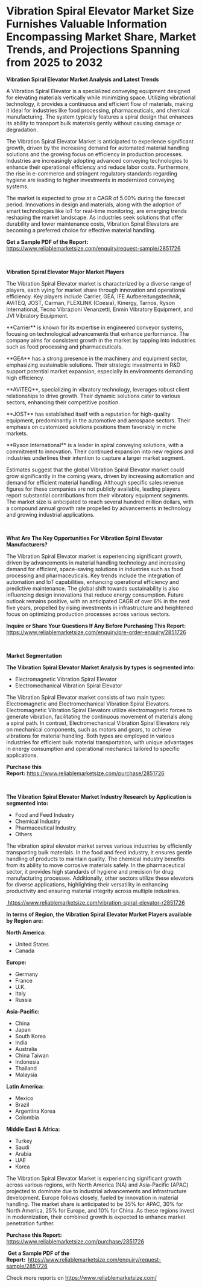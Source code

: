 <p><h1>Vibration Spiral Elevator Market Size Furnishes Valuable Information Encompassing Market Share, Market Trends, and Projections Spanning from 2025 to 2032</h1></p><p><strong>Vibration Spiral Elevator Market Analysis and Latest Trends</strong></p>
<p><p>A Vibration Spiral Elevator is a specialized conveying equipment designed for elevating materials vertically while minimizing space. Utilizing vibrational technology, it provides a continuous and efficient flow of materials, making it ideal for industries like food processing, pharmaceuticals, and chemical manufacturing. The system typically features a spiral design that enhances its ability to transport bulk materials gently without causing damage or degradation.</p><p>The Vibration Spiral Elevator Market is anticipated to experience significant growth, driven by the increasing demand for automated material handling solutions and the growing focus on efficiency in production processes. Industries are increasingly adopting advanced conveying technologies to enhance their operational efficiency and reduce labor costs. Furthermore, the rise in e-commerce and stringent regulatory standards regarding hygiene are leading to higher investments in modernized conveying systems.</p><p>The market is expected to grow at a CAGR of 5.00% during the forecast period. Innovations in design and materials, along with the adoption of smart technologies like IoT for real-time monitoring, are emerging trends reshaping the market landscape. As industries seek solutions that offer durability and lower maintenance costs, Vibration Spiral Elevators are becoming a preferred choice for effective material handling.</p></p>
<p><strong>Get a Sample PDF of the Report:&nbsp;</strong> <a href="https://www.reliablemarketsize.com/enquiry/request-sample/2851726?utm_campaign=3169&utm_medium=2&utm_source=Github&utm_content=ia&utm_term=11032025&utm_id=vibration-spiral-elevator">https://www.reliablemarketsize.com/enquiry/request-sample/2851726</a></p>
<p>&nbsp;</p>
<p><strong>Vibration Spiral Elevator Major Market Players</strong></p>
<p><p>The Vibration Spiral Elevator market is characterized by a diverse range of players, each vying for market share through innovation and operational efficiency. Key players include Carrier, GEA, IFE Aufbereitungstechnik, AViTEQ, JOST, Carman, FLEXLINK (Coesia), Kinergy, Tarnos, Ryson International, Tecno Vibrazioni Venanzetti, Enmin Vibratory Equipment, and JVI Vibratory Equipment.</p><p>**Carrier** is known for its expertise in engineered conveyor systems, focusing on technological advancements that enhance performance. The company aims for consistent growth in the market by tapping into industries such as food processing and pharmaceuticals.</p><p>**GEA** has a strong presence in the machinery and equipment sector, emphasizing sustainable solutions. Their strategic investments in R&D support potential market expansion, especially in environments demanding high efficiency.</p><p>**AViTEQ**, specializing in vibratory technology, leverages robust client relationships to drive growth. Their dynamic solutions cater to various sectors, enhancing their competitive position.</p><p>**JOST** has established itself with a reputation for high-quality equipment, predominantly in the automotive and aerospace sectors. Their emphasis on customized solutions positions them favorably in niche markets.</p><p>**Ryson International** is a leader in spiral conveying solutions, with a commitment to innovation. Their continued expansion into new regions and industries underlines their intention to capture a larger market segment.</p><p>Estimates suggest that the global Vibration Spiral Elevator market could grow significantly in the coming years, driven by increasing automation and demand for efficient material handling. Although specific sales revenue figures for these companies are not publicly available, leading players report substantial contributions from their vibratory equipment segments. The market size is anticipated to reach several hundred million dollars, with a compound annual growth rate propelled by advancements in technology and growing industrial applications.</p></p>
<p>&nbsp;</p>
<p><strong>What Are The Key Opportunities For Vibration Spiral Elevator Manufacturers?</strong></p>
<p><p>The Vibration Spiral Elevator market is experiencing significant growth, driven by advancements in material handling technology and increasing demand for efficient, space-saving solutions in industries such as food processing and pharmaceuticals. Key trends include the integration of automation and IoT capabilities, enhancing operational efficiency and predictive maintenance. The global shift towards sustainability is also influencing design innovations that reduce energy consumption. Future outlook remains positive, with an anticipated CAGR of over 6% in the next five years, propelled by rising investments in infrastructure and heightened focus on optimizing production processes across various sectors.</p></p>
<p><strong>Inquire or Share Your Questions If Any Before Purchasing This Report:</strong> <a href="https://www.reliablemarketsize.com/enquiry/pre-order-enquiry/2851726?utm_campaign=3169&utm_medium=2&utm_source=Github&utm_content=ia&utm_term=11032025&utm_id=vibration-spiral-elevator">https://www.reliablemarketsize.com/enquiry/pre-order-enquiry/2851726</a></p>
<p>&nbsp;</p>
<p><strong>Market Segmentation</strong></p>
<p><strong>The Vibration Spiral Elevator Market Analysis by types is segmented into:</strong></p>
<p><ul><li>Electromagnetic Vibration Spiral Elevator</li><li>Electromechanical Vibration Spiral Elevator</li></ul></p>
<p><p>The Vibration Spiral Elevator market consists of two main types: Electromagnetic and Electromechanical Vibration Spiral Elevators. Electromagnetic Vibration Spiral Elevators utilize electromagnetic forces to generate vibration, facilitating the continuous movement of materials along a spiral path. In contrast, Electromechanical Vibration Spiral Elevators rely on mechanical components, such as motors and gears, to achieve vibrations for material handling. Both types are employed in various industries for efficient bulk material transportation, with unique advantages in energy consumption and operational mechanics tailored to specific applications.</p></p>
<p><strong>Purchase this Report:&nbsp;</strong><a href="https://www.reliablemarketsize.com/purchase/2851726?utm_campaign=3169&utm_medium=2&utm_source=Github&utm_content=ia&utm_term=11032025&utm_id=vibration-spiral-elevator">https://www.reliablemarketsize.com/purchase/2851726</a></p>
<p>&nbsp;</p>
<p><strong>The Vibration Spiral Elevator Market Industry Research by Application is segmented into:</strong></p>
<p><ul><li>Food and Feed Industry</li><li>Chemical Industry</li><li>Pharmaceutical Industry</li><li>Others</li></ul></p>
<p><p>The vibration spiral elevator market serves various industries by efficiently transporting bulk materials. In the food and feed industry, it ensures gentle handling of products to maintain quality. The chemical industry benefits from its ability to move corrosive materials safely. In the pharmaceutical sector, it provides high standards of hygiene and precision for drug manufacturing processes. Additionally, other sectors utilize these elevators for diverse applications, highlighting their versatility in enhancing productivity and ensuring material integrity across multiple industries.</p></p>
<p><a href="https://www.reliablemarketsize.com/vibration-spiral-elevator-r2851726?utm_campaign=3169&utm_medium=2&utm_source=Github&utm_content=ia&utm_term=11032025&utm_id=vibration-spiral-elevator">&nbsp;https://www.reliablemarketsize.com/vibration-spiral-elevator-r2851726</a></p>
<p><strong>In terms of Region, the Vibration Spiral Elevator Market Players available by Region are:</strong></p>
<p>
    <p> <strong> North America: </strong>
        <ul>
            <li>United States</li>
            <li>Canada</li>
        </ul>
        </p> 
    <p> <strong> Europe: </strong>
        <ul>
            <li>Germany</li>
            <li>France</li>
            <li>U.K.</li>
            <li>Italy</li>
            <li>Russia</li>
        </ul>
        </p> 
    <p> <strong> Asia-Pacific: </strong>
        <ul>
            <li>China</li>
            <li>Japan</li>
            <li>South Korea</li>
            <li>India</li>
            <li>Australia</li>
            <li>China Taiwan</li>
            <li>Indonesia</li>
            <li>Thailand</li>
            <li>Malaysia</li>
        </ul>
        </p> 
    <p> <strong> Latin America: </strong>
        <ul>
            <li>Mexico</li>
            <li>Brazil</li>
            <li>Argentina Korea</li>
            <li>Colombia</li>
        </ul>
        </p> 
    <p> <strong> Middle East & Africa: </strong>
        <ul>
            <li>Turkey</li>
            <li>Saudi</li>
            <li>Arabia</li>
            <li>UAE</li>
            <li>Korea</li>
        </ul>
    </p>
    </p>
<p><p>The Vibration Spiral Elevator Market is experiencing significant growth across various regions, with North America (NA) and Asia-Pacific (APAC) projected to dominate due to industrial advancements and infrastructure development. Europe follows closely, fueled by innovation in material handling. The market share is anticipated to be 35% for APAC, 30% for North America, 25% for Europe, and 10% for China. As these regions invest in modernization, their combined growth is expected to enhance market penetration further.</p></p>
<p><strong>Purchase this Report: </strong><a href="https://www.reliablemarketsize.com/purchase/2851726?utm_campaign=3169&utm_medium=2&utm_source=Github&utm_content=ia&utm_term=11032025&utm_id=vibration-spiral-elevator">https://www.reliablemarketsize.com/purchase/2851726</a></p>
<p>&nbsp;<strong>Get a Sample PDF of the Report:&nbsp;&nbsp;</strong><a href="https://www.reliablemarketsize.com/enquiry/request-sample/2851726?utm_campaign=3169&utm_medium=2&utm_source=Github&utm_content=ia&utm_term=11032025&utm_id=vibration-spiral-elevator">https://www.reliablemarketsize.com/enquiry/request-sample/2851726</a></p>
<p><strong></strong></p>
<p>Check more reports on <a href="https://www.reliablemarketsize.com/?utm_campaign=3169&utm_medium=2&utm_source=Github&utm_content=ia&utm_term=11032025&utm_id=vibration-spiral-elevator">https://www.reliablemarketsize.com/</a></p>